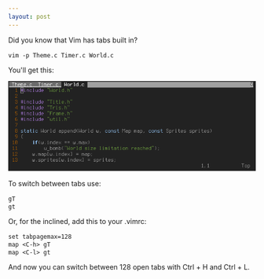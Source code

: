 ```yaml
---
layout: post
---
```


Did you know that Vim has tabs built in?

    vim -p Theme.c Timer.c World.c

You'll get this:

![](images/vim/2019-02-02-041150_681x248_scrot.png)

To switch between tabs use:

    gT
    gt

Or, for the inclined, add this to your .vimrc:

    set tabpagemax=128
    map <C-h> gT
    map <C-l> gt

And now you can switch between 128 open tabs with Ctrl + H and Ctrl + L.
